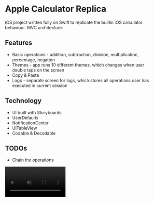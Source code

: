 # Apple Calculator Replica

iOS project written fully on Swift to replicate the builtin iOS calculator behaviour. MVC architecture.

## Features
* Basic operations - addition, subtraction, division, multiplication, percentage, negation
* Themes - app runs 10 different themes, which changes when user double taps on the screen
* Copy & Paste
* Logs - separate screen for logs, which stores all operations user has executed in current session


## Technology
* UI built with Storyboards
* UserDefaults
* NotificationCenter
* UITableView
* Codable & Decodable

## TODOs
* Chain the operations

 <video src='https://user-images.githubusercontent.com/111285282/209339861-ce2260df-ec6a-46f9-a54d-aab774e1ff72.mp4' width='200'/>
